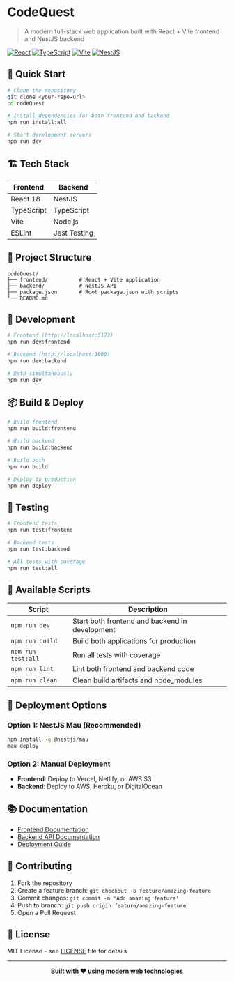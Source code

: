 # CodeQuest

> A modern full-stack web application built with React + Vite frontend and NestJS backend

[![React](https://img.shields.io/badge/React-18-blue?logo=react)](https://reactjs.org/)
[![TypeScript](https://img.shields.io/badge/TypeScript-5.0-blue?logo=typescript)](https://www.typescriptlang.org/)
[![Vite](https://img.shields.io/badge/Vite-5.0-646CFF?logo=vite)](https://vitejs.dev/)
[![NestJS](https://img.shields.io/badge/NestJS-10.0-E0234E?logo=nestjs)](https://nestjs.com/)

## 🚀 Quick Start

```bash
# Clone the repository
git clone <your-repo-url>
cd codeQuest

# Install dependencies for both frontend and backend
npm run install:all

# Start development servers
npm run dev
```

## 🏗️ Tech Stack

| Frontend | Backend |
|----------|---------|
| React 18 | NestJS |
| TypeScript | TypeScript |
| Vite | Node.js |
| ESLint | Jest Testing |

## 📁 Project Structure

```
codeQuest/
├── frontend/          # React + Vite application
├── backend/           # NestJS API
├── package.json       # Root package.json with scripts
└── README.md
```

## 🔧 Development

```bash
# Frontend (http://localhost:5173)
npm run dev:frontend

# Backend (http://localhost:3000)
npm run dev:backend

# Both simultaneously
npm run dev
```

## 📦 Build & Deploy

```bash
# Build frontend
npm run build:frontend

# Build backend
npm run build:backend

# Build both
npm run build

# Deploy to production
npm run deploy
```

## 🧪 Testing

```bash
# Frontend tests
npm run test:frontend

# Backend tests
npm run test:backend

# All tests with coverage
npm run test:all
```

## 📜 Available Scripts

| Script | Description |
|--------|-------------|
| `npm run dev` | Start both frontend and backend in development |
| `npm run build` | Build both applications for production |
| `npm run test:all` | Run all tests with coverage |
| `npm run lint` | Lint both frontend and backend code |
| `npm run clean` | Clean build artifacts and node_modules |

## 🚀 Deployment Options

### Option 1: NestJS Mau (Recommended)
```bash
npm install -g @nestjs/mau
mau deploy
```

### Option 2: Manual Deployment
- **Frontend**: Deploy to Vercel, Netlify, or AWS S3
- **Backend**: Deploy to AWS, Heroku, or DigitalOcean

## 📚 Documentation

- [Frontend Documentation](./frontend/README.md)
- [Backend API Documentation](./backend/README.md)
- [Deployment Guide](./docs/deployment.md)

## 🤝 Contributing

1. Fork the repository
2. Create a feature branch: `git checkout -b feature/amazing-feature`
3. Commit changes: `git commit -m 'Add amazing feature'`
4. Push to branch: `git push origin feature/amazing-feature`
5. Open a Pull Request

## 📄 License

MIT License - see [LICENSE](LICENSE) file for details.

---

<div align="center">
  <strong>Built with ❤️ using modern web technologies</strong>
</div>
